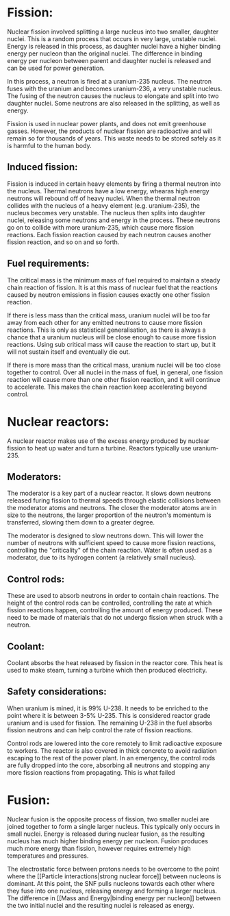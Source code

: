 # Fission:

Nuclear fission involved splitting a large nucleus into two smaller, daughter nuclei. This is a random process that occurs in very large, unstable nuclei. Energy is released in this process, as daughter nuclei have a higher binding energy per nucleon than the original nuclei. The difference in binding energy per nucleon between parent and daughter nuclei is released and can be used for power generation.

In this process, a neutron is fired at a uranium-235 nucleus. The neutron fuses with the uranium and becomes uranium-236, a very unstable nucleus. The fusing of the neutron causes the nucleus to elongate and split into two daughter nuclei. Some neutrons are also released in the splitting, as well as energy.

Fission is used in nuclear power plants, and does not emit greenhouse gasses. However, the products of nuclear fission are radioactive and will remain so for thousands of years. This waste needs to be stored safely as it is harmful to the human body.

## Induced fission:

Fission is induced in certain heavy elements by firing a thermal neutron into the nucleus. Thermal neutrons have a low energy, whearas high energy neutrons will rebound off of heavy nuclei. When the thermal neutron collides with the nucleus of a heavy element (e.g. uranium-235), the nucleus becomes very unstable. The nucleus then splits into daughter nuclei, releasing some neutrons and energy in the process. These neutrons go on to collide with more uranium-235, which cause more fission reactions. Each fission reaction caused by each neutron causes another fission reaction, and so on and so forth.

## Fuel requirements:

The critical mass is the minimum mass of fuel required to maintain a steady chain reaction of fission. It is at this mass of nuclear fuel that the reactions caused by neutron emissions in fission causes exactly one other fission reaction. 

If there is less mass than the critical mass, uranium nuclei will be too far away from each other for any emitted neutrons to cause more fission reactions. This is only as statistical generalisation, as there is always a chance that a uranium nucleus will be close enough to cause more fission reactions. Using sub critical mass will cause the reaction to start up, but it will not sustain itself and eventually die out.

If there is more mass than the critical mass, uranium nuclei will be too close together to control. Over all nuclei in the mass of fuel, in general, one fission reaction will cause more than one other fission reaction, and it will continue to accelerate. This makes the chain reaction keep accelerating beyond control.

# Nuclear reactors:

A nuclear reactor makes use of the excess energy produced by nuclear fission to heat up water and turn a turbine. Reactors typically use uranium-235. 

## Moderators:

The moderator is a key part of a nuclear reactor. It slows down neutrons released furing fission to thermal speeds through elastic collisions between the moderator atoms and neutrons. The closer the moderator atoms are in size to the neutrons, the larger proportion of the neutron's momentum is transferred, slowing them down to a greater degree.

The moderator is designed to slow neutrons down. This will lower the number of neutrons with sufficient speed to cause more fission reactions, controlling the "criticality" of the chain reaction. Water is often used as a moderator, due to its hydrogen content (a relatively small nucleus). 

## Control rods:

These are used to absorb neutrons in order to contain chain reactions. The height of the control rods can be controlled, controlling the rate at which fission reactions happen, controlling the amount of energy produced. These need to be made of materials that do not undergo fission when struck with a neutron.

## Coolant:

Coolant absorbs the heat released by fission in the reactor core. This heat is used to make steam, turning a turbine which then produced electricity.

## Safety considerations:

When uranium is mined, it is 99% U-238. It needs to be enriched to the point where it is between 3-5% U-235. This is considered reactor grade uranium and is used for fission. The remaining U-238 in the fuel absorbs fission neutrons and can help control the rate of fission reactions.

Control rods are lowered into the core remotely to limit radioactive exposure to workers. The reactor is also covered in thick concrete to avoid radiation escaping to the rest of the power plant. In an emergency, the control rods are fully dropped into the core, absorbing all neutrons and stopping any more fission reactions from propagating. This is what failed 


# Fusion:

Nuclear fusion is the opposite process of fission, two smaller nuclei are joined together to form a single larger nucleus. This typically only occurs in small nuclei. Energy is released during nuclear fusion, as the resulting nucleus has much higher binding energy per nucleon. Fusion produces much more energy than fission, however requires extremely high temperatures and pressures.

The electrostatic force between protons needs to be overcome to the point where the [[Particle interactions|strong nuclear force]] between nucleons is dominant. At this point, the SNF pulls nucleons towards each other where they fuse into one nucleus, releasing energy and forming a larger nucleus. The difference in [[Mass and Energy|binding energy per nucleon]] between the two initial nuclei and the resulting nuclei is released as energy.
